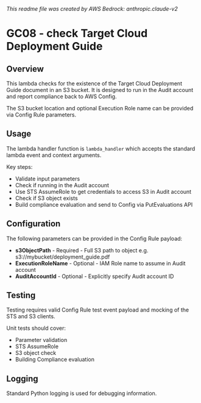 _This readme file was created by AWS Bedrock: anthropic.claude-v2_

# GC08 - check Target Cloud Deployment Guide

## Overview

This lambda checks for the existence of the Target Cloud Deployment Guide document in an S3 bucket. It is designed to run in the Audit account and report compliance back to AWS Config.

The S3 bucket location and optional Execution Role name can be provided via Config Rule parameters.

## Usage

The lambda handler function is `lambda_handler` which accepts the standard lambda event and context arguments.

Key steps:

- Validate input parameters
- Check if running in the Audit account
- Use STS AssumeRole to get credentials to access S3 in Audit account
- Check if S3 object exists
- Build compliance evaluation and send to Config via PutEvaluations API

## Configuration

The following parameters can be provided in the Config Rule payload:

- **s3ObjectPath** - Required - Full S3 path to object e.g. s3://mybucket/deployment_guide.pdf
- **ExecutionRoleName** - Optional - IAM Role name to assume in Audit account
- **AuditAccountId** - Optional - Explicitly specify Audit account ID

## Testing

Testing requires valid Config Rule test event payload and mocking of the STS and S3 clients.

Unit tests should cover:

- Parameter validation
- STS AssumeRole
- S3 object check
- Building Compliance evaluation

## Logging

Standard Python logging is used for debugging information.
